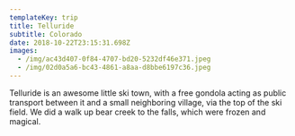 ```yaml
---
templateKey: trip
title: Telluride
subtitle: Colorado
date: 2018-10-22T23:15:31.698Z
images:
  - /img/ac43d407-0f84-4707-bd20-5232df46e371.jpeg
  - /img/02d0a5a6-bc43-4861-a8aa-d8bbe6197c36.jpeg
---
```

Telluride is an awesome little ski town, with a free gondola acting as public transport between it and a small neighboring village, via the top of the ski field. We did a walk up bear creek to the falls, which were frozen and magical.
